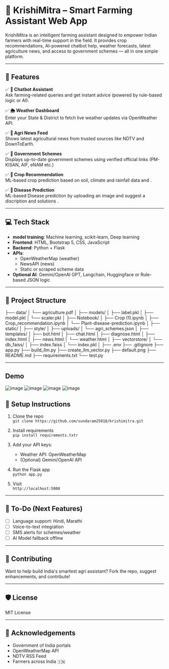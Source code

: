 # 🌾 KrishiMitra – Smart Farming Assistant Web App

KrishiMitra is an intelligent farming assistant designed to empower Indian farmers with real-time support in the field. It provides crop recommendations, AI-powered chatbot help, weather forecasts, latest agriculture news, and access to government schemes — all in one simple platform.

---

## 🚀 Features

✅ **💬 Chatbot Assistant**  
Ask farming-related queries and get instant advice (powered by rule-based logic or AI).

✅ **🌦️ Weather Dashboard**  
Enter your State & District to fetch live weather updates via OpenWeather API.

✅ **📰 Agri News Feed**  
Shows latest agricultural news from trusted sources like NDTV and DownToEarth.

✅ **📢 Government Schemes**  
Displays up-to-date government schemes using verified official links (PM-KISAN, AIF, eNAM etc.)

✅ **🌱 Crop Recommendation**  
 ML-based crop prediction based on soil, climate and rainfall data and .

 ✅ **🌱 Disease Prediction**  
 ML-based Disease prediction by uploading an image and suggest a discription and solutions .

---

## 💻 Tech Stack

- **model training**: Machine learning, scikit-learn, Deep learning
- **Frontend**: HTML, Bootstrap 5, CSS, JavaScript
- **Backend**: Python + Flask
- **APIs**:
  - OpenWeatherMap (weather)
  - NewsAPI (news)
  - Static or scraped scheme data
- **Optional AI**: Gemini/OpenAI GPT, Langchain, Huggingface or Rule-based JSON logic

---

## 📂 Project Structure

├── data/
│   └── agriculture.pdf
│
├── models/
│   ├── label.pkl
│   ├── model.pkl
│   └── scaler.pkl
│
├── Notebook/
│   ├── Crop (1).ipynb
│   ├── Crop_recommendation.ipynb
│   └── Plant-disease-prediction.ipynb
│
├── static/
│   ├── style/
│   ├── uploads/
│   └── agri_schemes.json
│
├── templates/
│   ├── bot.html
│   ├── chat.html
│   ├── diagnose.html
│   ├── index.html
│   ├── news.html
│   └── weather.html
│
├── vectorstore/
│   └── db_faiss/
│       ├── index.faiss
│       └── index.pkl
│
├── .env
├── .gitignore
├── app.py
├── build_llm.py
├── create_llm_vector.py
├── default.png
├── README.md
├── requirements.txt
└── test.py
  



---

## Demo 

![image](https://github.com/user-attachments/assets/572bb488-b753-4d2d-ac49-0705d35d2eb9)
![image](https://github.com/user-attachments/assets/f4619f71-8ae2-49a6-a3aa-137096e7f106)
![image](https://github.com/user-attachments/assets/1c7cc827-0220-4ac7-912d-0eb62833ec44)
![image](https://github.com/user-attachments/assets/669762d1-4b66-4184-b8c3-6c0644c6921f)





## 🔧 Setup Instructions

1. Clone the repo  
   `git clone https://github.com/sundaram25018/krishimitra.git`

2. Install requirements  
   `pip install requirements.txtr`

3. Add your API keys:
   - Weather API: OpenWeatherMap
   - (Optional) Gemini/OpenAI API

4. Run the Flask app  
   `python app.py`

5. Visit  
   `http://localhost:5000`

---

## 📌 To-Do (Next Features)

- [ ] Language support: Hindi, Marathi
- [ ] Voice-to-text integration
- [ ] SMS alerts for schemes/weather
- [ ] AI Model fallback offline

---

## 🤝 Contributing

Want to help build India's smartest agri assistant? Fork the repo, suggest enhancements, and contribute!

---

## 🛡 License

MIT License

---

## 🙏 Acknowledgements

- Government of India portals
- OpenWeatherMap API
- NDTV RSS Feed
- Farmers across India 🇮🇳


